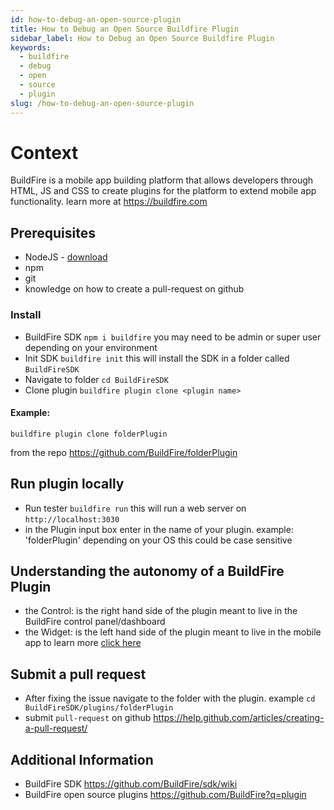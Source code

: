 ```yaml
---
id: how-to-debug-an-open-source-plugin
title: How to Debug an Open Source Buildfire Plugin
sidebar_label: How to Debug an Open Source Buildfire Plugin
keywords:
  - buildfire
  - debug
  - open
  - source
  - plugin
slug: /how-to-debug-an-open-source-plugin
---
```


# Context

BuildFire is a mobile app building platform that allows developers through HTML, JS and CSS to create plugins for the platform to extend mobile app functionality. learn more at https://buildfire.com

## Prerequisites

- NodeJS - [download](https://nodejs.org/en/)
- npm
- git
- knowledge on how to create a pull-request on github

### Install

- BuildFire SDK `npm i buildfire` you may need to be admin or super user depending on your environment
- Init SDK `buildfire init` this will install the SDK in a folder called `BuildFireSDK`
- Navigate to folder `cd BuildFireSDK`
- Clone plugin `buildfire plugin clone <plugin name>`

#### Example:

```
buildfire plugin clone folderPlugin
```
from the repo https://github.com/BuildFire/folderPlugin

## Run plugin locally

- Run tester `buildfire run` this will run a web server on `http://localhost:3030`
- in the Plugin input box enter in the name of your plugin. example: 'folderPlugin' depending on your OS this could be case sensitive

## Understanding the autonomy of a BuildFire Plugin

- the Control: is the right hand side of the plugin meant to live in the BuildFire control panel/dashboard
- the Widget: is the left hand side of the plugin meant to live in the mobile app
  to learn more [click here](/docs/How-to-create-a-Plugin)

## Submit a pull request

- After fixing the issue navigate to the folder with the plugin. example `cd BuildFireSDK/plugins/folderPlugin`
- submit `pull-request` on github https://help.github.com/articles/creating-a-pull-request/

## Additional Information

- BuildFire SDK https://github.com/BuildFire/sdk/wiki
- BuildFire open source plugins https://github.com/BuildFire?q=plugin
